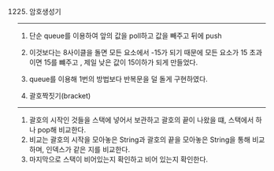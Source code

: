 1225. 암호생성기
---
1. 단순 queue를 이용하여 앞의 값을 poll하고 값을 빼주고 뒤에 push
2. 이것보다는 8사이클을 돌면 모든 요소에서 -15가 되기 때문에 모든 요소가 15 초과이면 15를 뺴주고 , 제일 낮은 값이 15이하가 되게 만들었다.
3. queue를 이용해 1번의 방법보다 반복문을 덜 돌게 구현하였다.


























1218. 괄호짝짓기(bracket)
---
1. 괄호의 시작인 것들을 스택에 넣어서 보관하고 괄호의 끝이 나왔을 떄, 스택에서 하나 pop해 비교한다.
2. 비교는 괄호의 시작을 모아놓은 String과 괄호의 끝을 모아놓은 String을 통해 비교하며, 인덱스가 같은 지를 비교한다. 
3. 마지막으로 스택이 비어있는지 확인하고 비어 있는지 확인한다.
